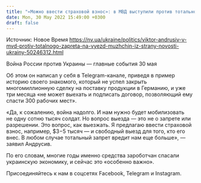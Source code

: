 ```yaml
---
title: "«Можно ввести страховой взнос»: в МВД выступили против тотального запрета на выезд мужчин за границу"
date: Mon, 30 May 2022 15:49:00 +0300
draft: false
---
```

Источник: Новое Время https://nv.ua/ukraine/politics/viktor-andrusiv-v-mvd-protiv-totalnogo-zapreta-na-vyezd-muzhchin-iz-strany-novosti-ukrainy-50246312.html


Война России против Украины — главные события 30 мая

Об этом он написал у себя в Telegram-канале, приведя в пример историю своего знакомого, который не успел закрыть многомиллионную сделку на поставку продукции в Германию, и уже три месяца «не может выехать и подписать договор, позволяющий ему спасти 300 рабочих мест».

«Да, к сожалению, война надолго. И нам нужно будет мобилизовать не одну сотню тысяч солдат. Но вопрос выезда — это не о запрете или разрешении. Это вопрос, как выезжать. Я предлагаю ввести страховой взнос, например, $3−5 тысяч — и свободный выезд для того, кто его внес. В любом случае тотальный запрет вредит нам еще больше», — заявил Андрусив.

По его словам, многие годы именно средства зароботчан спасали украинскую экономику, и сейчас это «особенно важно».

Присоединяйтесь к нам в соцсетях Facebook, Telegram и Instagram.
